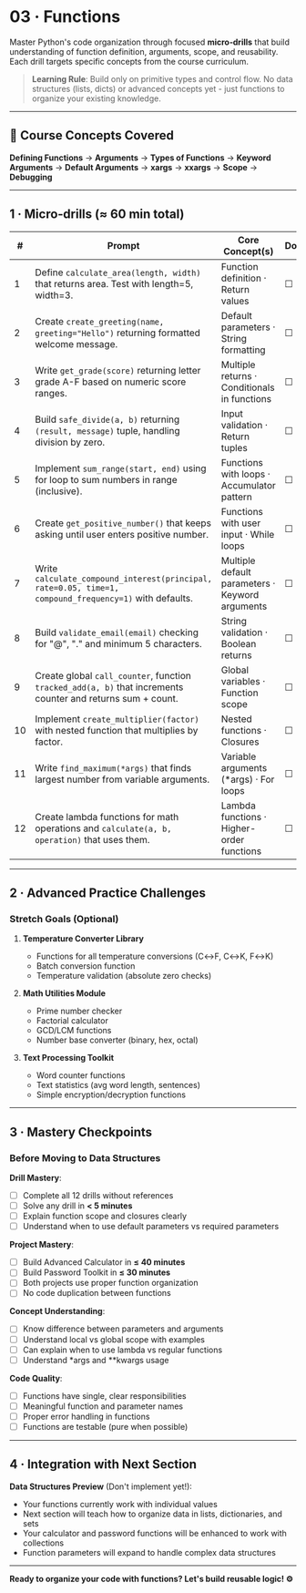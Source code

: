 # 03 · Functions

Master Python's code organization through focused **micro‑drills** that build understanding of function definition, arguments, scope, and reusability. Each drill targets specific concepts from the course curriculum.

> **Learning Rule**: Build only on primitive types and control flow. No data structures (lists, dicts) or advanced concepts yet - just functions to organize your existing knowledge.

---

## 🎯 **Course Concepts Covered**

**Defining Functions** → **Arguments** → **Types of Functions** → **Keyword Arguments** → **Default Arguments** → **xargs** → **xxargs** → **Scope** → **Debugging**

---

## 1 · Micro‑drills (≈ 60 min total)

| #   | Prompt                                                                                                      | Core Concept(s)                                 | Done |
| --- | ----------------------------------------------------------------------------------------------------------- | ----------------------------------------------- | ---- |
| 1   | Define `calculate_area(length, width)` that returns area. Test with length=5, width=3.                      | Function definition · Return values             | ☐    |
| 2   | Create `create_greeting(name, greeting="Hello")` returning formatted welcome message.                       | Default parameters · String formatting          | ☐    |
| 3   | Write `get_grade(score)` returning letter grade A-F based on numeric score ranges.                          | Multiple returns · Conditionals in functions    | ☐    |
| 4   | Build `safe_divide(a, b)` returning `(result, message)` tuple, handling division by zero.                   | Input validation · Return tuples                | ☐    |
| 5   | Implement `sum_range(start, end)` using for loop to sum numbers in range (inclusive).                       | Functions with loops · Accumulator pattern      | ☐    |
| 6   | Create `get_positive_number()` that keeps asking until user enters positive number.                         | Functions with user input · While loops         | ☐    |
| 7   | Write `calculate_compound_interest(principal, rate=0.05, time=1, compound_frequency=1)` with defaults.      | Multiple default parameters · Keyword arguments | ☐    |
| 8   | Build `validate_email(email)` checking for "@", "." and minimum 5 characters.                               | String validation · Boolean returns             | ☐    |
| 9   | Create global `call_counter`, function `tracked_add(a, b)` that increments counter and returns sum + count. | Global variables · Function scope               | ☐    |
| 10  | Implement `create_multiplier(factor)` with nested function that multiplies by factor.                       | Nested functions · Closures                     | ☐    |
| 11  | Write `find_maximum(*args)` that finds largest number from variable arguments.                              | Variable arguments (\*args) · For loops         | ☐    |
| 12  | Create lambda functions for math operations and `calculate(a, b, operation)` that uses them.                | Lambda functions · Higher-order functions       | ☐    |

---

## 2 · Advanced Practice Challenges

### **Stretch Goals** (Optional)

1. **Temperature Converter Library**

   - Functions for all temperature conversions (C↔F, C↔K, F↔K)
   - Batch conversion function
   - Temperature validation (absolute zero checks)

2. **Math Utilities Module**

   - Prime number checker
   - Factorial calculator
   - GCD/LCM functions
   - Number base converter (binary, hex, octal)

3. **Text Processing Toolkit**
   - Word counter functions
   - Text statistics (avg word length, sentences)
   - Simple encryption/decryption functions

---

## 3 · Mastery Checkpoints

### **Before Moving to Data Structures**

**Drill Mastery**:

- [ ] Complete all 12 drills without references
- [ ] Solve any drill in **< 5 minutes**
- [ ] Explain function scope and closures clearly
- [ ] Understand when to use default parameters vs required parameters

**Project Mastery**:

- [ ] Build Advanced Calculator in **≤ 40 minutes**
- [ ] Build Password Toolkit in **≤ 30 minutes**
- [ ] Both projects use proper function organization
- [ ] No code duplication between functions

**Concept Understanding**:

- [ ] Know difference between parameters and arguments
- [ ] Understand local vs global scope with examples
- [ ] Can explain when to use lambda vs regular functions
- [ ] Understand \*args and \*\*kwargs usage

**Code Quality**:

- [ ] Functions have single, clear responsibilities
- [ ] Meaningful function and parameter names
- [ ] Proper error handling in functions
- [ ] Functions are testable (pure when possible)

---

## 4 · Integration with Next Section

**Data Structures Preview** (Don't implement yet!):

- Your functions currently work with individual values
- Next section will teach how to organize data in lists, dictionaries, and sets
- Your calculator and password functions will be enhanced to work with collections
- Function parameters will expand to handle complex data structures

---

**Ready to organize your code with functions? Let's build reusable logic! ⚙️**
